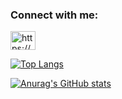 <h3 align="left">Connect with me:</h3>
<p align="left">
<a href="https://linkedin.com/in/https://www.linkedin.com/in/nasser-albusaidi-308642113/" target="blank"><img align="center" src="https://raw.githubusercontent.com/rahuldkjain/github-profile-readme-generator/master/src/images/icons/Social/linked-in-alt.svg" alt="https://www.linkedin.com/in/nasser-albusaidi-308642113/" height="30" width="40" /></a>
</p>


[![Top Langs](https://github-readme-stats.vercel.app/api/top-langs/?username=NasserAlbusaidi&layout=compact)](https://github.com/anuraghazra/github-readme-stats)




[![Anurag's GitHub stats](https://github-readme-stats.vercel.app/api?username=NasserAlbusaidi)](https://github.com/anuraghazra/github-readme-stats)
